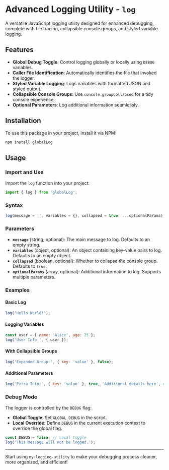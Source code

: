
# Advanced Logging Utility - `log`

A versatile JavaScript logging utility designed for enhanced debugging, complete with file tracing, collapsible console groups, and styled variable logging.

## Features

- **Global Debug Toggle**: Control logging globally or locally using `DEBUG` variables.
- **Caller File Identification**: Automatically identifies the file that invoked the logger.
- **Styled Variable Logging**: Logs variables with formatted JSON and styled output.
- **Collapsible Console Groups**: Use `console.groupCollapsed` for a tidy console experience.
- **Optional Parameters**: Log additional information seamlessly.

## Installation

To use this package in your project, install it via NPM:

```bash
npm install globalLog
```

## Usage

### Import and Use

Import the `log` function into your project:

```javascript
import { log } from 'globalLog';
```

### Syntax

```javascript
log(message = '', variables = {}, collapsed = true, ...optionalParams);
```

### Parameters

- **`message`** (string, optional): The main message to log. Defaults to an empty string.
- **`variables`** (object, optional): An object containing key-value pairs to log. Defaults to an empty object.
- **`collapsed`** (boolean, optional): Whether to collapse the console group. Defaults to `true`.
- **`optionalParams`** (array, optional): Additional information to log. Supports multiple parameters.

### Examples

#### Basic Log

```javascript
log('Hello World!');
```

#### Logging Variables

```javascript
const user = { name: 'Alice', age: 25 };
log('User Info:', { user });
```

#### With Collapsible Groups

```javascript
log('Expanded Group:', { key: 'value' }, false);
```

#### Additional Parameters

```javascript
log('Extra Info:', { key: 'value' }, true, 'Additional details here', 42);
```

### Debug Mode

The logger is controlled by the `DEBUG` flag:
- **Global Toggle**: Set `GLOBAL_DEBUG` in the script.
- **Local Override**: Define `DEBUG` in the current execution context to override the global flag.

```javascript
const DEBUG = false; // Local toggle
log('This message will not be logged.');
```

---

Start using `my-logging-utility` to make your debugging process cleaner, more organized, and efficient!

